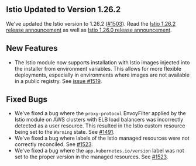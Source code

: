 ## Istio Updated to Version 1.26.2

We've updated the Istio version to 1.26.2 ([#1503](https://github.com/kyma-project/istio/pull/1503)).
Read the [Istio 1.26.2 release announcement](https://istio.io/latest/news/releases/1.26.x/announcing-1.26.2/) as well
as [Istio 1.26.0 release announcement](https://istio.io/latest/news/releases/1.26.x/announcing-1.26/).

## New Features

- The Istio module now supports installation with Istio images injected into the installer from environment variables. This allows for more flexible deployments, especially in environments where images are not available in a public registry. See [issue #1519](https://github.com/kyma-project/istio/issues/1519).

## Fixed Bugs

- We've fixed a bug where the `proxy-protocol` EnvoyFilter applied by the Istio module on AWS clusters with ELB load balancers was incorrectly detected as a user resource. This resulted in the Istio custom resource being set to the `Warning` state. See [#1491](https://github.com/kyma-project/istio/issues/1491).
- We've fixed a bug where labels of the Istio managed resources were not correctly reconciled. See [#1523](https://github.com/kyma-project/istio/issues/1523).
- We've fixed a bug where the `app.kubernetes.io/version` label was not set to the proper version in the managed resources. See [#1523](https://github.com/kyma-project/istio/issues/1523).